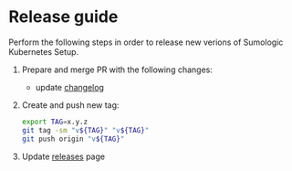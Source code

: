 # Release guide

Perform the following steps in order to release new verions of Sumologic Kubernetes Setup.

1. Prepare and merge PR with the following changes:

   - update [changelog][changelog]

1. Create and push new tag:

   ```bash
   export TAG=x.y.z
   git tag -sm "v${TAG}" "v${TAG}"
   git push origin "v${TAG}"
   ```

1. Update [releases] page

[changelog]: ../../CHANGELOG.md
[releases]: https://github.com/SumoLogic/sumologic-kubernetes-setup/releases

